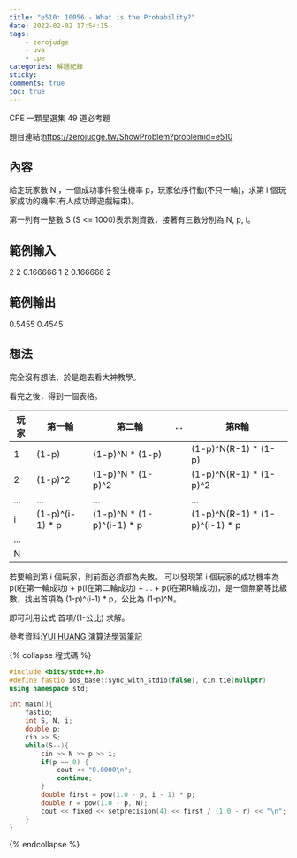 ```yaml
---
title: "e510: 10056 - What is the Probability?"
date: 2022-02-02 17:54:15
tags:
    - zerojudge
    - uva
    - cpe
categories: 解題紀錄
sticky: 
comments: true
toc: true
---
```

CPE 一顆星選集 49 道必考題
<!--more-->
題目連結:https://zerojudge.tw/ShowProblem?problemid=e510
## 內容
給定玩家數 N ，一個成功事件發生機率 p，玩家依序行動(不只一輪)，求第 i 個玩家成功的機率(有人成功即遊戲結束)。

第一列有一整數 S (S <= 1000)表示測資數，接著有三數分別為 N, p, i。
## 範例輸入
2
2 0.166666 1
2 0.166666 2
## 範例輸出
0.5455
0.4545
## 想法
完全沒有想法，於是跑去看大神教學。

看完之後，得到一個表格。

玩家|第一輪|第二輪|...|第R輪
----|---- |---- |----|----
1   |(1-p)|(1-p)^N * (1-p)||(1-p)^N(R-1) * (1-p)
2   |(1-p)^2|(1-p)^N * (1-p)^2||(1-p)^N(R-1) * (1-p)^2
... |...  |...            ||...
i   |(1-p)^(i-1) * p|(1-p)^N * (1-p)^(i-1) * p||(1-p)^N(R-1) * (1-p)^(i-1) * p
... |     |               ||
N   |     |               ||

若要輪到第 i 個玩家，則前面必須都為失敗。
可以發現第 i 個玩家的成功機率為 p(i在第一輪成功) + p(i在第二輪成功) + ... + p(i在第R輪成功)，是一個無窮等比級數，找出首項為 (1-p)^(i-1) * p，公比為 (1-p)^N。

即可利用公式 首項/(1-公比) 求解。

參考資料:[YUI HUANG 演算法學習筆記](https://yuihuang.com/zj-e510/)

{% collapse 程式碼 %}
```cpp
#include <bits/stdc++.h>
#define fastio ios_base::sync_with_stdio(false), cin.tie(nullptr)
using namespace std;

int main(){
    fastio;
    int S, N, i;
    double p;
    cin >> S;
    while(S--){
        cin >> N >> p >> i;
        if(p == 0) {
            cout << "0.0000\n";
            continue;
        }
        double first = pow(1.0 - p, i - 1) * p;
        double r = pow(1.0 - p, N);
        cout << fixed << setprecision(4) << first / (1.0 - r) << "\n";
    }
}
```
{% endcollapse %}